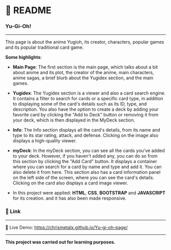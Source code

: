 # :page_with_curl: README<br/>
### Yu-Gi-Oh!<br/>
***
This page is about the anime Yugioh, its creator, characters, popular games and its popular traditional card game.<br/>

**Some highlights**:

* **Main Page**: The first section is the main page, which talks about a bit about anime and its plot, the creator of the anime, main characters, anime sagas,
a brief blurb about the Yugidex section, and the main games.<br/>

* **Yugidex**: The Yugidex section is a viewer and also a card search engine. It contains a filter to search for cards or a specific card type,
in addition to displaying some of the card's details such as its ID, type, and description.
You also have the option to create a deck by adding your favorite card by clicking the "Add to Deck" button or removing it from your deck, which is then displayed in the MyDeck section.

* **Info**: The Info section displays all the card's details, from its name and type to its star rating, attack, and defense. Clicking on the image also displays a high-quality viewer.

* **myDeck**: In the myDeck section, you can see all the cards you've added to your deck. However, if you haven't added any, you can do so from this section by clicking the "Add Card" button. 
It displays a container where you can search for a card by name and type and add it. You can also delete it from here. This section also has a card information panel on the left side of the screen, 
where you can see the card's details. Clicking on the card also displays a card image viewer.

* In this project were applied: **HTML**, **CSS**, **BOOTSTRAP** and **JAVASCRIPT** for its creation. and it has also been made responsive.<br/>

### :pushpin: Link<br/>
***
:link: Live Demo:  https://chrismetalx.github.io/Yu-gi-oh-page/<br/>

***
**This project was carried out for learning purposes.**
